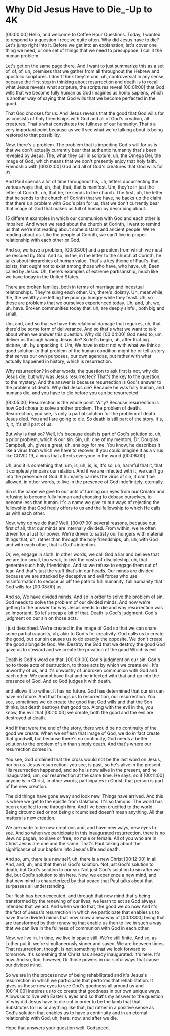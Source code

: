 # Why Did Jesus Have to Die\_-Up to 4K

[00:00:00] Hello, and welcome to Coffee Hour Questions. Today, I wanted to respond to a question I receive quite often. Why did Jesus have to die? Let's jump right into it. Before we get into an explanation, let's cover one thing we need, or one set of things that we need to presuppose. I call it the human problem.

Let's get on the same page there. And I want to just summarize this as a set of, of, of, uh, premises that we gather from all throughout the Hebrew and apostolic scriptures. I don't think they're con, uh, controversial in any sense, because the first step in thinking about resurrection and death is to recall what Jesus reveals what scripture, the scriptures reveal [00:01:00] that God wills that we become fully human as God imagines us homo sapiens, which is another way of saying that God wills that we become perfected in the good.

That God chooses for us. And Jesus reveals that the good that God wills for us consists of holy friendships with God and all of God's creation, all creatures. That's what constitutes the fullness of our humanity. That's a very important point because as we'll see what we're talking about is being restored to that possibility.

Now, there's a problem. The problem that is impeding God's will for us is that we don't actually currently bear that authentic humanity that's been revealed by Jesus. The, what they call in scripture, uh, the Omega Dei, the image of God, which means that we don't presently enjoy that holy faith. Friendship with [00:02:00] God and all of God's creatures that God wills for us.

And Paul spends a lot of time throughout his, uh, letters documenting the various ways that, uh, that, that, that is manifest. Um, they're in just the letter of Corinth, uh, that he, he sends to the church. The first, uh, the letter that he sends to the church of Corinth that we have, he backs up the claim that there's a problem with God's plan for us, that we don't currently bear that image of God that makes us full of human by describing about.

15 different examples in which our communion with God and each other is impaired. And when we read about the church at Corinth, I want to remind us that we're not reading about some distant and ancient people. We're reading about us. Like the people at Corinth, we can't live in proper relationship with each other or God.

And so, we have a problem, [00:03:00] and a problem from which we must be rescued by God. And so, in the, in the letter to the church at Corinth, he talks about hierarchies of human value. That's a key theme of Paul's, that exists, that ought not to exist among those who have, who have, uh, Been called by Jesus. Uh, there's examples of extreme partisanship, much like we have today in the United States.

There are broken families, both in terms of marriage and incestual relationships. They're suing each other. Uh, there's idolatry. Uh, meanwhile, the, the wealthy are letting the poor go hungry while they feast. Uh, so these are problems that we ourselves experienced today. Uh, and, uh, we, uh, have. Broken communities today that, uh, are deeply sinful, both big and small.

Um, and, and so that we have this relational damage that requires, uh, that there'd be some form of deliverance. And so that's what we want to talk about when we answer this question. Why did [00:04:00] God need to, um, deliver us through having Jesus die? So let's begin, uh, after that big picture, uh, by unpacking it. Um, We have to start not with what we think a good solution to that problem of the human condition might be or tell a story that serves our own purposes, our own agendas, but rather with what actually happened in history, which is resurrection.

Why resurrection? In other words, the question to ask first is not, why did Jesus die, but why was Jesus resurrected? That's the key to the question, to the mystery. And the answer is because resurrection is God's answer to the problem of death. Why did Jesus die? Because he was fully human, and humans die, and you have to die before you can be resurrected.

[00:05:00] Resurrection is the whole point. Why? Because resurrection is how God chose to solve another problem. The problem of death. Resurrection, you see, is only a partial solution for the problem of death. Jesus died. You and I are going to die. So death is still part of the story. It's, it, it, it's still part of us.

But why is that so? Well, it's because death is part of God's solution to, uh, a prior problem, which is our sin. Sin, uh, one of my mentors, Dr. Douglas Campbell, uh, gives a great, uh, analogy for me. You know, he describes it like a virus from which we have to recover. If you could imagine it as a virus like COVID 19, a virus that affects everyone in the world.[00:06:00] 

Uh, and it is something that, um, is, uh, is, is, It's so, uh, harmful that it, that it completely impairs our relation. And if we are infected with it, we can't go into the presence of God. If humanity carries the virus of sin, it can't be allowed, in other words, to live in the presence of God indefinitely, eternally.

Sin is the name we give to our acts of turning our eyes from our Creator and refusing to become fully human and choosing to debase ourselves, to become less than human. It's a name we give to our ways of rejecting the fellowship that God freely offers to us and the fellowship to which He calls us with each other.

Now, why do we do that? Well, [00:07:00] several reasons, because our, first of all, that our minds are internally divided. From within, we're often driven for a lust for power. We're driven to satisfy our hungers with material things that, uh, rather than through the holy friendships, uh, uh, with God and with each other, that is God's intention.

Or, we, engage in sloth. In other words, we call God a liar and believe that we are too small, too weak, to risk the costs of discipleship, uh, that generate such holy friendships. And so we refuse to engage them out of fear. And that's just the stuff that's in our heads. Our minds are divided because we are attacked by deceptive and evil forces who use misinformation to seduce us off the path to full humanity, full humanity that God wills for [00:08:00] us.

And so, We have divided minds. And so in order to solve the problem of sin, God needs to solve the problem of our divided minds. And now we're getting to the answer for why Jesus needs to die and why resurrection was so important. So let's recap a bit of that. Death is God's judgment. God's judgment on our sin on those acts.

I just described. We're created in the image of God so that we can share some partial capacity, uh, akin to God's for creativity. God calls us to create the good, but our sin causes us to do exactly the opposite. We don't create the good alongside God. We. Destroy the God that we destroy the good God gave us to steward and we create the privation of the good Which is evil.

Death is God's word on that. [00:09:00] God's judgment on our sin. God's no to those acts of destruction, to those acts by which we create evil. It's unworthy of us, and it's unworthy of unbroken communion with God and each other. We cannot have that and be infected with that and go into the presence of God. And so God judges it with death.

and allows it to wither. It has no future. God has determined that our sin can have no future. And that brings us to resurrection, our resurrection. You see, sometimes we do create the good that God wills and that the Son thinks, but death destroys that good too. Along with the evil in the, you know, the evil that [00:10:00] we create, both the good and the evil are destroyed at death.

And if that were the end of the story, there would be no continuity of the good we create. When we enflesh that image of God, we do in fact create that goodwill, but because there's no continuity, God needs a better solution to the problem of sin than simply death. And that's where our resurrection comes in.

You see, God ordained that the cross would not be the last word on Jesus, nor on us. Jesus resurrection, you see, is past, so he's alive in the present. His resurrection happened, and so he is now alive in the present, and he inaugurated, um, our resurrection at the same time. He says, so if [00:11:00] anyone is in Christ, in other words, participates in Christ, that person is part of the new creation.

The old things have gone away and look new. Things have arrived. And this is where we get to the epistle from Galatians. It's so famous. The world has been crucified to me through him. And I've been crucified to the world. Being circumcised or not being circumcised doesn't mean anything. All that matters is new creation.

We are made to be new creations and, and have new ways, new eyes to see. And so when we participate in this inaugurated resurrection, there is no Jew. no pagan, no slave or free, no male or female. All of you who are in Christ Jesus are one and the same. That's Paul talking about the significance of our baptism into Jesus's life and death.

And so, um, there is a new self, uh, there is a new Christ [00:12:00] in all. And, and, uh, and that then is God's solution. Not just God's solution to death, but God's solution to our sin. Not just God's solution to sin after we die, but God's solution to sin here. Now, we experience a new mind, and that new mind is characterized by that peace that Paul talks about that surpasses all understanding.

Our flesh has been executed, and through that new mind that's being transformed by the renewing of our lives, we learn to act as God always intended that we act. And when we do that, the good we do now And it's the fact of Jesus's resurrection in which we participate that enables us to have those divided minds that now know a new way of [00:13:00] being that are transformed by their renewing that enable us then to live in such a way that we can live in the fullness of communion with God in each other.

Now, we live in. In time, we live in space still. We're still finite. And so, as Luther put it, we're simultaneously sinner and saved. We are between times. That resurrection, though, is not something that we look forward to tomorrow. It's something that Christ has already inaugurated. It's here. It's now. And so, too, however, Or those powers in our sinful ways that cause our divided mind.

So we are in the process now of being rehabilitated and it's Jesus's resurrection in which we participate that performs that rehabilitation. It gives us those new eyes to see God's goodness all around us and [00:14:00] inspires us to co create that goodness in our own unique ways. Allows us to live with Easter's eyes and so that's my answer to the question of why did Jesus have to die not in order to be the lamb that that Substitutes for us or anything like that, but rather in a positive sense as God's solution that enables us to have a continuity and in an eternal relationship with God, uh, here, now, and after we die.

Hope that answers your question well. Godspeed.

